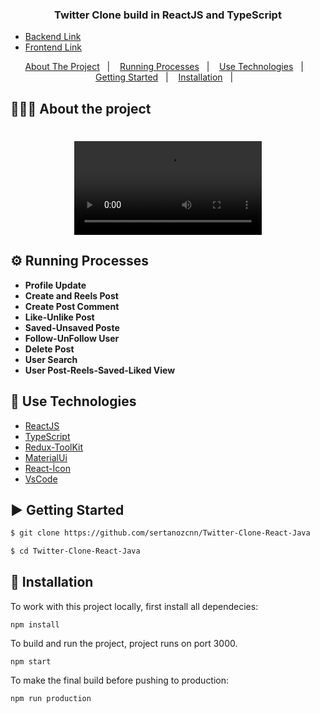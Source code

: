 

<h3 align="center">
  Twitter Clone build in ReactJS and TypeScript
</h3>


- [Backend Link](https://github.com/sertanozcnn/Twitter-Clone-Backend-Java)
- [Frontend Link](https://github.com/sertanozcnn/Twitter-Clone-React-Java)


<p align="center">
  <a href="#-about-the-project">About The Project</a>&nbsp;&nbsp;&nbsp;|&nbsp;&nbsp;&nbsp;
  <a href="#-running-processes">Running Processes</a>&nbsp;&nbsp;&nbsp;|&nbsp;&nbsp;&nbsp;
  <a href="#-use-technologies">Use Technologies</a>&nbsp;&nbsp;&nbsp;|&nbsp;&nbsp;&nbsp;
  <a href="-getting-started">Getting Started</a>&nbsp;&nbsp;&nbsp;|&nbsp;&nbsp;&nbsp;
  <a href="-installation">Installation</a>&nbsp;&nbsp;&nbsp;|&nbsp;&nbsp;&nbsp;

</p>

## 👨🏻‍💻 About the project

<h1 align="center">
	<video alt="Project" src="https://github.com/sertanozcnn/Twitter-Clone-React-Java/assets/90261603/a0fa4eed-fa4f-41dc-811e-931ac2167031" />
</h1>


## ⚙️ Running Processes

- **Profile Update**
- **Create and Reels Post**
- **Create Post Comment**
- **Like-Unlike Post**
- **Saved-Unsaved Poste**
- **Follow-UnFollow User**
- **Delete Post**
- **User Search**
- **User Post-Reels-Saved-Liked View**


## 🚀 Use Technologies

- [ReactJS](https://nodejs.org/en)
- [TypeScript](https://www.typescriptlang.org)
- [Redux-ToolKit](https://react-sticky-box.codecks.io)
- [MaterialUi](https://styled-icons.js.org)
- [React-İcon](https://styled-components.com)
- [VsCode](https://code.visualstudio.com) 



## ▶️ Getting Started

```bash
$ git clone https://github.com/sertanozcnn/Twitter-Clone-React-Java

$ cd Twitter-Clone-React-Java
```

## 🔨 Installation

To work with this project locally, first install all dependecies:

```
npm install
```

To build and run the project, project runs on port 3000.

```
npm start
```

To make the final build before pushing to production:

```
npm run production 
```









